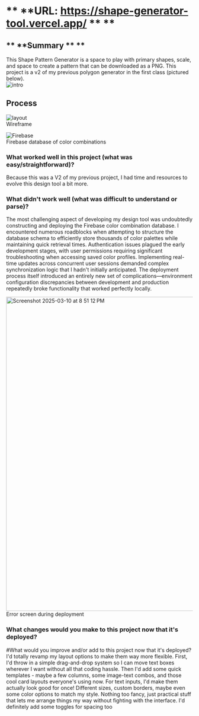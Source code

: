 # 	** **URL: https://shape-generator-tool.vercel.app/	** **

## 	** **Summary	** **
This Shape Pattern Generator is a space to play with primary shapes, scale, and space to create a pattern that can be downloaded as a PNG. This project is a v2 of my previous polygon generator in the first class (pictured below).
<br>![intro](https://github.com/user-attachments/assets/49849c61-59d3-4d41-ac26-4b5d82863185)<br>


## Process
![layout](https://github.com/user-attachments/assets/9fe2062b-3cfb-41cd-bc09-1303f0e31521)<br/>
Wireframe<br/>

![Firebase](https://github.com/user-attachments/assets/db6cc7cc-d5c4-422b-b9e1-32c6e86504e0)<br>
Firebase database of color combinations<br/>


### What worked well in this project (what was easy/straightforward)?
Because this was a V2 of my previous project, I had time and resources to evolve this design tool a bit more. 
  
### What didn't work well (what was difficult to understand or parse)?
The most challenging aspect of developing my design tool was undoubtedly constructing and deploying the Firebase color combination database. I encountered numerous roadblocks when attempting to structure the database schema to efficiently store thousands of color palettes while maintaining quick retrieval times. Authentication issues plagued the early development stages, with user permissions requiring significant troubleshooting when accessing saved color profiles. Implementing real-time updates across concurrent user sessions demanded complex synchronization logic that I hadn't initially anticipated. The deployment process itself introduced an entirely new set of complications—environment configuration discrepancies between development and production repeatedly broke functionality that worked perfectly locally.  

<img width="848" alt="Screenshot 2025-03-10 at 8 51 12 PM" src="https://github.com/user-attachments/assets/f089c2ad-87d5-4592-8db8-3a678a739577" /><br/>
Error screen during deployment<br/>

  
### What changes would you make to this project now that it's deployed?

  
#What would you improve and/or add to this project now that it's deployed?
I'd totally revamp my layout options to make them way more flexible. First, I'd throw in a simple drag-and-drop system so I can move text boxes wherever I want without all that coding hassle. Then I'd add some quick templates - maybe a few columns, some image-text combos, and those cool card layouts everyone's using now. For text inputs, I'd make them actually look good for once! Different sizes, custom borders, maybe even some color options to match my style. Nothing too fancy, just practical stuff that lets me arrange things my way without fighting with the interface. I'd definitely add some toggles for spacing too
  
